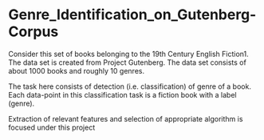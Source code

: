 # Genre_Identification_on_Gutenberg-Corpus

Consider this set of books belonging to the 19th Century English Fiction1. The data set is created from Project Gutenberg. The data set consists of about 1000 books and roughly
10 genres. 

The task here consists of detection (i.e. classification) of genre of a book. Each data-point in this classification task is a fiction book with a label (genre).

Extraction of relevant features and selection of appropriate algorithm is focused under this project
